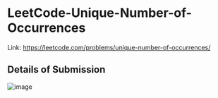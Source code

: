 # LeetCode-Unique-Number-of-Occurrences
Link: https://leetcode.com/problems/unique-number-of-occurrences/
## Details of Submission
![image](https://user-images.githubusercontent.com/51401355/224021071-fcdfc00b-ad83-4116-b993-e3a3bac3e975.png)
